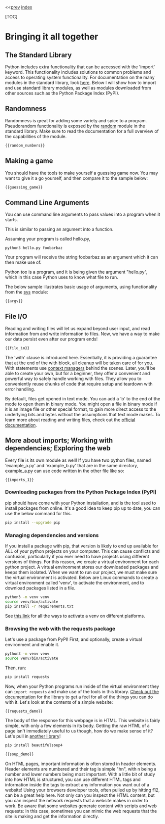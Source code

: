 <<[prev]({{int_first_steps}}) [index]({{int_index}})

[TOC]

# Bringing it all together

## The Standard Library

Python includes extra functionality that can be accessed with the 'import' keyword.
This functionality includes solutions to common problems and access to operating system functionality.
For documentation on the many modules in the standard library, look [here]({{ext_python3_stdlib}}).
Below I will show how to import and use standard library modules, as well as modules downloaded from other sources such as the Python Package Index (PyPI).

## Randomness

Randomness is great for adding some variety and spice to a program.
Pseudorandom functionality is exposed by the [random]({{ext_stdlib_random}}) module in the standard library.
Make sure to read the documentation for a full overview of the capabilities of the module.

```py
{{random_numbers}}
```

## Making a game

You should have the tools to make yourself a guessing game now. You may want to give it a go yourself, and then compare it to the sample below:

```py
{{guessing_game}}
```

## Command Line Arguments

You can use command line arguments to pass values into a program when it starts.

This is similar to passing an argument into a function.

Assuming your program is called hello.py,

```
python3 hello.py foobarbaz
```

Your program will receive the string foobarbaz as an argument which it can then make use of.

Python too is a program, and it is being given the argument "hello.py", which in this case Python uses to know what file to run.

The below sample illustrates basic usage of arguments, using functionality from the [sys]({{ext_stdlib_sys}}) module:

```py
{{argv}}
```

## File I/O

Reading and writing files will let us expand beyond user input, and read information from and write information to files.
Now, we have a way to make our data persist even after our program ends!

```py
{{file_io}}
```

The 'with' clause is introduced here.
Essentially, it is providing a guarantee that at the end of the with block, all cleanup will be taken care of for you.
With statements use [context managers]({{ext_python3_context_managers}}) behind the scenes.
Later, you'll be able to create your own, but for a beginner, they offer a convenient and powerful way to safely handle working with files.
They allow you to conveniently reuse chunks of code that require setup and teardown with error handling.


By default, files get opened in text mode.
You can add a 'b' to the end of the mode to open them in binary mode.
You might open a file in binary mode if it is an image file or other special format, to gain more direct access to the underlying bits and bytes without the assumptions that text mode makes.
To learn more about reading and writing files, check out the [official documentation]({{ext_python3_file_io}}).
## More about imports; Working with dependencies; Exploring the web

Every file is its own module as well!
If you have two python files, named 'example\_a.py' and 'example\_b.py' that are in the same directory, example\_a.py can use code written in the other file like so:
```
{{imports_1}}
```

### Downloading packages from the Python Package Index (PyPI)
pip should have come with your Python installation, and is the tool used to install packages from online.
It's a good idea to keep pip up to date, you can use the below command for this.

```sh
pip install --upgrade pip
```

### Managing dependencies and versions
If you install a package with pip, that version is likely to end up available for ALL of your python projects on your computer.
This can cause conflicts and confusion, particularly if you ever need to have projects using different versions of things.
For this reason, we create a virtual environment for each python project.
A virtual environment stores our downloaded packages and keeps them isolated.
When we want to run our project, we must make sure the virtual environment is activated.
Below are Linux commands to create a virtual environment called 'venv', to activate the environment, and to download packages listed in a file.

```sh
python3 -m venv venv
source venv/bin/activate
pip install -r requirements.txt
```

See [this link]({{ext_python3_venv_activate_commands}}) for all the ways to activate a venv on different platforms.

### Browsing the web with the requests package
Let's use a package from PyPI! 
First, and optionally, create a virtual environment and enable it.
```sh
python3 -m venv venv
source venv/bin/activate
```
Then, run:
```sh
pip install requests
```
Now, when your Python programs run inside of the virtual environment they can `import requests` and make use of the tools in this library.
[Check out the documentation]({{ext_requests_docs}}) for the library to get a feel for all of the things you can do with it.
Let's look at the contents of a simple website:
```py
{{requests_demo}}
```
The body of the response for this webpage is in HTML.
This website is fairly simple, with only a few elements in its body.
Getting the raw HTML of a page isn't immediately useful to us though, how do we make sense of it?
Let's pull in [another library]({{ext_beautifulsoup4_docs}})!
```sh
pip install beautifulsoup4
```
```py
{{soup_demo}}
```
On HTML pages, important information is often stored in header elements.
Header elements are numbered and their tag is simple "hn", with n being a number and lower numbers being most important.
With a little bit of study into how HTML is structured, you can use different HTML tags and information inside the tags to extract any information you want out of a website!
Using your browsers developer tools, often pulled up by hitting f12, can be a great help here.
Not only can you inspect the HTML content, but you can inspect the network requests that a website makes in order to work.
Be aware that some websites generate content with scripts and web requests:
In this case, sometimes you can mimic the web requests that the site is making and get the information directly.
